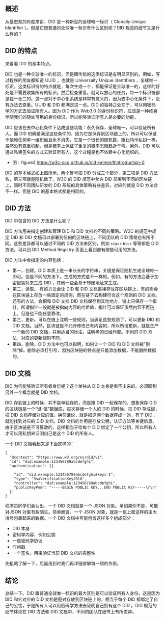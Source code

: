 ## 概述

从最宏观的角度来讲，DID 是一种新型的全球唯一标识（ Globally Unique Identifier ）。但是它跟普通的全球唯一标识有什么区别呢？DID 规范的细节又是什么样的？

## DID 的特点

来看看 DID 的基本特点。

DID 也是一种全球唯一的标识，但是跟传统的这类标识是有明显区别的。例如，写过程序的朋友都知道 UUID ，也就是 Universally Unique Identifiers ，全球唯一标识。这类标识符的特点就是，每次生成一个，都能保证是全球唯一的，这样的好处是不需要收集所有的标识，然后检查重复，就可以放心的任务，每一个标识符都是独一无二的。这一点对于中心化系统是非常有意义的，因为去中心化条件下，没有办法去查重。UUID 和 DID 都满足这一点。DID 的独特之处在于，可以用密码学的方式去验证所有人。因为 DID 作为 Web3.0 的身份标识符，应该是一种终身伴随我们的随处可用的身份标识，所以能够验证所有人是必要的功能。

DID 应该在去中心化条件下达成这些功能：永久保存，全球唯一，可以验证所有人。而 DID 的确是满足这些条件的，因为它是保存到区块链上的，所以可以保证不依赖任何单一组织而且永不消失，它是一个很长的随机数，跟比特币私钥一样，虽然没有查重机制，但是概率上保证了重复的概率无限趋近于零。另外，DID 可以通过私钥签名的方式去验证所有人，这个过程是也不依赖中心化组织的。

  - 图：figure2 https://w3c-ccg.github.io/did-primer/#introduction-0

DID 的基本格式如上图所示。两个冒号把 DID 分成三个部分，第二项是 DID 方法名，第三项就是随机数了。W3C 的 DID 规范中允许 DID 部署到不同的区块链上，同时不同团队研发的 DID 系统的具体策略有些差异，对应的就是 DID 方法会不一样。但是 DID 的基本格式都是相同的。

## DID 方法

DID 中包含的 DID 方法是什么呢？

DID 方法用来指定创建和管理 DID 和 DID 文档的不同的策略。W3C 的规范中规定 DID 和 DID 文档可以部署到任何的区块链上，不同团队的 DID 策略也有所不同。这些差异都可以通过不同的 DID 方法来区别，例如 `stack` `btcr` 等等都是 DID 方法。可以到  DID Method Registry 页面上看到都有哪些可用的方法。


DID 方法中会指定的内容包括：

- 第一，创建。DID 本质上是一串长长的字符串，关键是保证随机生成全球唯一即可。但是不同的方法下，生成的方式是不一样的，例如，有的方法会基于加密密钥对来生成 DID ，其他一些会基于转账地址来生成。
- 第二，读取。 有的方法会让 DID 和 DID 文档直接存放在区块链上，有的则会在区块链上存放一些固定的规则，而在链下去构建符合这个规则的 DID 文档。还有的方法，会把和 DID 文档 DID 文档保存到其他地方，链上只保存一个指针。所谓指针一般就是被指向内容的哈希值，指针可以保证虽然内容不再链上，但是也不能任意篡改。
- 第三，更新。可以在链上注明一些规则，当满足这些规则了，可以更新 DID 和 DID 文档。当然，区块链是不允许修改已有内容的，所以所谓更新，就是生产一个新的 DID 文档，并用适当的标注，注明老的已经作废。不同的 DID 方法，对应的更新规则不同。
- 第四，删除。DID 方法中也可以指明，如何让一个 DID 和 DID 文档被”删除“掉。删除必须打引号，因为区块链的特点是只能添加数据，不能删除数据的。


## DID 文档

DID 为何能够验证所有者身份呢？这个单独从 DID 本身是看不出来的。必须聊到另外一个概念就是 DID 文档。

DID 存到链上的时候，并不是单独存的，而是跟 DID 一起保存的。想象保存 DID 的区块链是一个“键-值”数据库，每次存储一个人的 DID 的时候，把 DID 存成键，把 DID 文档存储对应的值。换句话说，就是把这两个数据存成一对，有了 DID ，就能找到对应的 DID 文档。DID 文档的作用是存放公钥，认证方法等关键信息。由于区块链是不可篡改的，这样相当于给每个 DID 绑定了一个公钥，所以所有人才可以用私钥来证明自己是这个 DID 的所有人。

一个 DID 文档看起来是下面这样的：

```
{
  "@context": "https://www.w3.org/ns/did/v1",
  "id": "did:example:123456789abcdefghi",
  "authentication": [{
    
    "id": "did:example:123456789abcdefghi#keys-1",
    "type": "RsaVerificationKey2018",
    "controller": "did:example:123456789abcdefghi",
    "publicKeyPem": "-----BEGIN PUBLIC KEY...END PUBLIC KEY-----\r\n"
  }]
}
```

程序员同学们会认出，一个 DID 文档就是一个 JSON 对象。单如果你不是，可能对JSON 对象有些陌生。简单而言，一个 JSON 对象，就是一组上面这样的由大括号包裹起来的数据。一个 DID 文档中可能包含这样多个组成部分：

  - DID 本身
  - 密码学内容，例如公钥
  - 一些密码学协议
  - 时间戳
  - 一个签名，用来验证当前 DID 文档的完整性

先粗略了解一下，后面用到时我们再详细讲解每一项的作用。

## 结论

总结一下。DID 跟普通全球唯一标识的最大区别是可以验证所有人身份。这是因为 DID 和它对应的 DID 文档是配对存放到区块链上的，相当于每个 DID 都绑定了自己的公钥，于是所有人可以用密码学方法去证明自己拥有这个 DID 。DID 规范的细节体现在 DID 方法和 DID 文档中，不同的团队在细节上有所差异。
